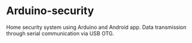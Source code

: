 # Arduino-security
Home security system using Arduino and Android app. Data transmission through serial communication via USB OTG.
